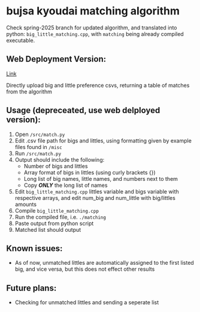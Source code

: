 # bujsa kyoudai matching algorithm

Check spring-2025 branch for updated algorithm, and translated into python: ```big_little_matching.cpp```, with ```matching``` being already compiled executable.

## Web Deployment Version:

[Link](https://kyoudai-algo-site.vercel.app)

Directly upload big and little preference csvs, returning a table of matches from the algorithm

## Usage (depreceated, use web delployed version):

1. Open ```/src/match.py```
2. Edit .csv file path for bigs and littles, using formatting given by example files found in ```/misc```
3. Run ```/src/match.py```
4. Output should include the following:
   - Number of bigs and littles
   - Array format of bigs in littles (using curly brackets {})
   - Long list of big names, little names, and numbers next to them
   - Copy _**ONLY**_ the long list of names
6. Edit ```big_little_matching.cpp``` littles variable and bigs variable with respective arrays, and edit num_big and num_little with big/littles amounts
7. Compile ```big_little_matching.cpp``` 
8. Run the compiled file, i.e. ```./matching```
9. Paste output from python script
10. Matched list should output

## Known issues:

- As of now, unmatched littles are automatically assigned to the first listed big, and vice versa, but this does not effect other results

## Future plans:

- Checking for unmatched littles and sending a seperate list


